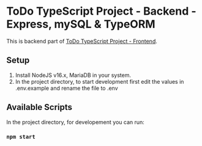 # ToDo TypeScript Project - Backend - Express, mySQL & TypeORM

This is backend part of [ToDo TypeScript Project - Frontend](https://github.com/mytaison/ToDo-Frontend-Typescript).

## Setup

1. Install NodeJS v16.x, MariaDB in your system.
2. In the project directory, to start development first edit the values in .env.example and rename the file to .env

## Available Scripts

In the project directory, for developement you can run:

### `npm start`
